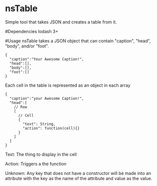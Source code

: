 # nsTable
Simple tool that takes JSON and creates a table from it.

#Dependencies
lodash 3+

#Usage
nsTable takes a JSON object that can contain "caption", "head", "body", and/or "foot".

```
{  
  "caption":"Your Awesome Caption!",
  "head":[],
  "body":[],
  "foot":[]
}
```

Each cell in the table is represented as an object in each array

```
{  
  "caption":"your Awesome Caption!",
  "head":[
    // Row
    [
      // Cell
      {
        "text": String,
        "action": function(cell){}
      }
    ]
  ]
}
```

Text: The thing to display in the cell

Action: Triggers a the function

Unknown: Any key that does not have a constructor will be made into an attribute with the key as the name of the attribute and value as the value.
